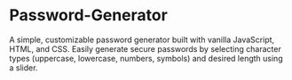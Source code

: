 # Password-Generator
A simple, customizable password generator built with vanilla JavaScript, HTML, and CSS. Easily generate secure passwords by selecting character types (uppercase, lowercase, numbers, symbols) and desired length using a slider.
